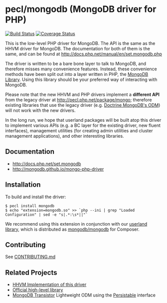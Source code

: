 # pecl/mongodb (MongoDB driver for PHP)

[![Build Status](https://api.travis-ci.org/mongodb/mongo-php-driver.png?branch=master)](https://travis-ci.org/mongodb/mongo-php-driver)
[![Coverage Status](https://coveralls.io/repos/mongodb/mongo-php-driver/badge.svg?branch=master&service=github)](https://coveralls.io/github/mongodb/mongo-php-driver?branch=master)

This is the low-level PHP driver for MongoDB. The API is the same
as the HHVM driver for MongoDB. The documentation for both of them is the same,
and can be found at http://docs.php.net/manual/en/set.mongodb.php

The driver is written to be a bare bone layer to talk to MongoDB, and
therefore misses many convenience features. Instead, these convenience methods
have been split out into a layer written in PHP, the
[MongoDB Library](http://mongodb.github.io/mongo-php-library/).
Using this library should be your preferred way of interacting with MongoDB.

Please note that the new HHVM and PHP drivers implement a **different API**
from the legacy driver at http://pecl.php.net/package/mongo; therefore 
existing libraries that use the legacy driver (e.g. 
[Doctrine MongoDB's ODM](http://doctrine-mongodb-odm.readthedocs.org/en/latest/))
will not work with the new drivers.

In the long run, we hope that userland packages will be built atop this driver
to implement various APIs (e.g. a BC layer for the existing driver, new fluent
interfaces), management utilities (for creating admin utilities and cluster
management applications), and other interesting libraries.

## Documentation
- http://docs.php.net/set.mongodb
- http://mongodb.github.io/mongo-php-driver

## Installation

To build and install the driver:

```
$ pecl install mongodb
$ echo "extension=mongodb.so" >> `php --ini | grep "Loaded Configuration" | sed -e "s|.*:\s*||"`
```

We recommend using this extension in conjunction with our
[userland library](https://github.com/mongodb/mongo-php-library),
which is distributed as
[mongodb/mongodb](https://packagist.org/packages/mongodb/mongodb) for Composer.

## Contributing

See [CONTRIBUTING.md](CONTRIBUTING.md)

## Related Projects
- [HHVM Implementation of this driver](https://github.com/mongodb/mongo-hhvm-driver)
- [Official high-level library](https://github.com/mongodb/mongo-php-library)
- [MongoDB Transistor](https://github.com/bjori/mongo-php-transistor) Lightweight ODM using the [Persistable](http://php.net/bson\\persistable) interface

